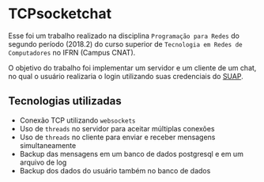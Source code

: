 # TCPsocketchat

Esse foi um trabalho realizado na disciplina `Programação para Redes` do segundo período (2018.2) do curso
superior de `Tecnologia em Redes de Computadores` no IFRN (Campus CNAT).

O objetivo do trabalho foi implementar um servidor e um cliente de um chat, no qual
o usuário realizaria o login utilizando suas credenciais do [SUAP](suap.ifrn.edu.br).


## Tecnologias utilizadas

- Conexão TCP utilizando `websockets`
- Uso de `threads` no servidor para aceitar múltiplas conexões
- Uso de `threads` no cliente para enviar e receber mensagens simultaneamente
- Backup das mensagens em um banco de dados postgresql e em um arquivo de log
- Backup dos dados do usuário também no banco de dados

